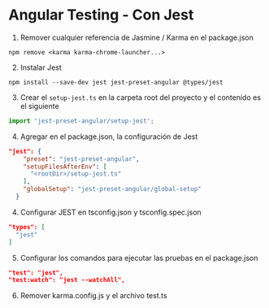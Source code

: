 # Angular Testing - Con Jest

1. Remover cualquier referencia de Jasmine / Karma en el package.json
```
npm remove <karma karma-chrome-launcher...>
```

2. Instalar Jest
```
npm install --save-dev jest jest-preset-angular @types/jest
```

3. Crear el ```setup-jest.ts``` en la carpeta root del proyecto y el contenido es el siguiente
```setup-jest.ts
import 'jest-preset-angular/setup-jest';
```

4. Agregar en el package.json, la configuración de Jest
```package.json
"jest": {
    "preset": "jest-preset-angular",
    "setupFilesAfterEnv": [
      "<rootDir>/setup-jest.ts"
    ],
    "globalSetup": "jest-preset-angular/global-setup"
  }
```


4. Configurar JEST en tsconfig.json y tsconfig.spec.json
```tsconfig.json
"types": [
  "jest"
]
```

5. Configurar los comandos para ejecutar las pruebas en el package.json
```package.json
"test": "jest",
"test:watch": "jest --watchAll",
```

6. Remover karma.config.js y el archivo test.ts

